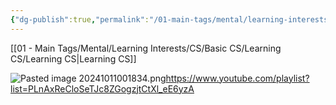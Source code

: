 ```yaml
---
{"dg-publish":true,"permalink":"/01-main-tags/mental/learning-interests/cs/basic-cs/learning-cs/cs-resources-and-advice/"}
---
```


[[01 - Main Tags/Mental/Learning Interests/CS/Basic CS/Learning CS/Learning CS\|Learning CS]]

![Pasted image 20241011001834.png](/img/user/07%20-%20Media/Pasted%20image%2020241011001834.png)https://www.youtube.com/playlist?list=PLnAxReCloSeTJc8ZGogzjtCtXl_eE6yzA